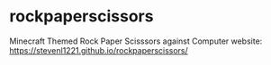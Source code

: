 # rockpaperscissors

Minecraft Themed Rock Paper Scisssors against Computer website: https://stevenl1221.github.io/rockpaperscissors/
